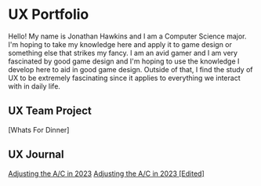 # UX Portfolio

Hello! My name is Jonathan Hawkins and I am a Computer Science major. I'm hoping to take my knowledge here and apply it to game design or something else that strikes my fancy. I am an avid gamer and I am very fascinated by good game design and I'm hoping to use the knowledge I develop here to aid in good game design. Outside of that, I find the study of UX to be extremely fascinating since it applies to everything we interact with in daily life.

## UX Team Project

[Whats For Dinner]

## UX Journal

[Adjusting the A/C in 2023](j01/)
[Adjusting the A/C in 2023 [Edited]](j02/)
